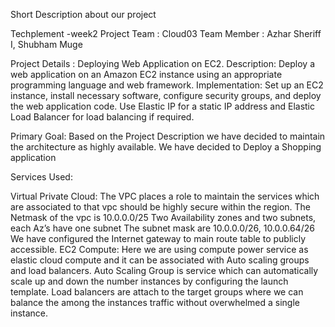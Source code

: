 Short Description about our project

Techplement -week2 Project
Team : Cloud03
Team Member : Azhar Sheriff I, Shubham Muge

Project Details :  Deploying Web Application on EC2.
Description: Deploy a web application on an Amazon EC2 instance using an appropriate programming language and web framework. Implementation: Set up an EC2 instance, install necessary software, configure security groups, and deploy the web application code. Use Elastic IP for a static IP address and Elastic Load Balancer for load balancing if required.

Primary Goal: Based on the Project Description we have decided to maintain the architecture as highly available. 
We have decided to Deploy a Shopping application

Services Used:

Virtual Private Cloud:
		The VPC places a role to maintain the services which are associated to that vpc should be highly secure within the region. 
		The Netmask of the vpc is 10.0.0.0/25
		Two Availability zones and two subnets, each Az’s have one subnet
		The subnet mask are 10.0.0.0/26, 10.0.0.64/26
		We have configured the Internet gateway to main route table to publicly accessible.
EC2 Compute:
		Here we are using compute power service as elastic cloud compute and it can be associated with Auto scaling groups and load balancers.
		Auto Scaling Group is service which can automatically scale up and down the number instances by configuring the launch template.
		Load balancers are attach to the target groups where we can balance the among the instances traffic without overwhelmed a single instance.
